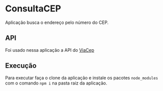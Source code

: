 # ConsultaCEP

Aplicação busca o endereço pelo número do CEP.

## API

Foi usado nessa aplicação a API do [ViaCep](https://viacep.com.br/)

## Execução

Para executar faça o clone da aplicação e instale os pacotes `node_modules` com o comando `npm i` na pasta raiz da aplicação.

